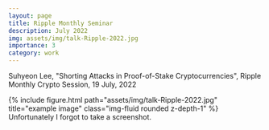 ```yaml
---
layout: page
title: Ripple Monthly Seminar
description: July 2022
img: assets/img/talk-Ripple-2022.jpg
importance: 3
category: work
---
```


Suhyeon Lee, "Shorting Attacks in Proof-of-Stake Cryptocurrencies", Ripple Monthly Crypto Session, 19 July, 2022

<div class="col-sm mt-3 mt-md-0">
        {% include figure.html path="assets/img/talk-Ripple-2022.jpg" title="example image" class="img-fluid rounded z-depth-1" %}
    </div>
<div class="caption">
    Unfortunately I forgot to take a screenshot.
</div>


